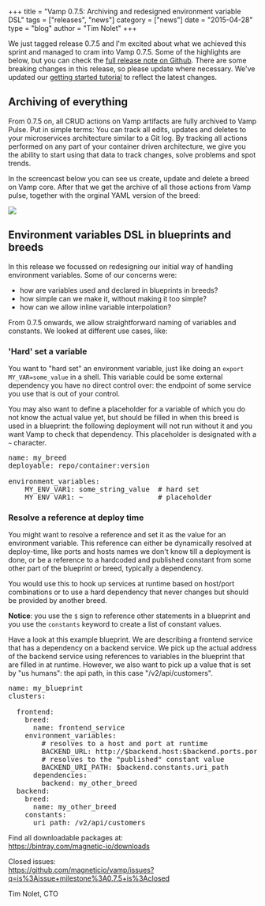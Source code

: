 +++
title = "Vamp 0.7.5: Archiving and redesigned environment variable DSL" 
tags = ["releases", "news"]
category = ["news"]
date = "2015-04-28"
type = "blog"
author = "Tim Nolet"
+++

We just tagged release 0.7.5 and I'm excited about what we achieved this sprint and managed to cram into Vamp 0.7.5. Some of the highlights are below, but you can check the [full release note on Github](https://github.com/magneticio/vamp/releases/tag/0.7.5). There are some breaking changes in this release,
so please update where necessary. We've updated our [getting started tutorial](/getting-started/) to reflect the latest changes.

## Archiving of everything

From 0.7.5 on, all CRUD actions on Vamp artifacts are fully archived to Vamp Pulse. Put in simple terms: You can track all edits, updates and deletes to your microservices architecture similar to a Git log. By tracking all actions performed on any part of your container driven architecture, we give you the ability to start using that data to track changes, solve problems and spot trends. 

In the screencast below you can see us create, update and delete a breed on Vamp core. After that we get the archive of all those actions from Vamp pulse, together with the orginal YAML version of the breed:

![](/img/screenshots/archiving.gif)

## Environment variables DSL in blueprints and breeds
In this release we focussed on redesigning our initial way of handling environment variables. Some
of our concerns were:

- how are variables used and declared in blueprints in breeds?
- how simple can we make it, without making it too simple?
- how can we allow inline variable interpolation?

From 0.7.5 onwards, we allow straightforward naming of variables and constants. We looked at different
use cases, like:

### 'Hard' set a variable

You want to "hard set" an environment variable, just like doing an `export MY_VAR=some_value` in a shell. This  variable could be some external dependency you have no direct control over: the endpoint of some service you use that is out of your control. 

You may also want to define a placeholder for a variable of which you do not know the actual value yet, but should be filled in when this breed is used in a blueprint: the following deployment will not run without it and you want Vamp to check that dependency. This placeholder is designated with a `~` character.

<pre class="prettyprint lang-yaml">
name: my_breed
deployable: repo/container:version

environment_variables:
    MY_ENV_VAR1: some_string_value  # hard set
    MY_ENV_VAR1: ~                  # placeholder
</pre>

### Resolve a reference at deploy time

You might want to resolve a reference and set it as the value for an environment variable. This reference can either be dynamically resolved at deploy-time, like ports and hosts names we don't know till a deployment is done, or be a reference to a hardcoded and published constant from some other part of the blueprint or breed, typically a dependency.

You would use this to hook up services at runtime based on host/port combinations or to use a hard dependency that never changes but should be provided by another breed. 

**Notice**: you use the `$` sign to reference other statements in a blueprint and you use the `constants` keyword
to create a list of constant values.

Have a look at this example blueprint. We are describing a frontend service that has a dependency on a backend service. We pick up the actual address of the backend service using references to variables in the blueprint that are filled in at runtime. However, we also want to pick up a value that is set by "us humans": the api path, in this case "/v2/api/customers".

<pre class="prettyprint lang-yaml">
name: my_blueprint
clusters:

  frontend:
    breed:
      name: frontend_service
    environment_variables:
        # resolves to a host and port at runtime
        BACKEND_URL: http://$backend.host:$backend.ports.port
        # resolves to the "published" constant value
        BACKEND_URI_PATH: $backend.constants.uri_path        
      dependencies:
        backend: my_other_breed
  backend:
    breed:
      name: my_other_breed
    constants:
      uri_path: /v2/api/customers   
</pre>


Find all downloadable packages at:  
https://bintray.com/magnetic-io/downloads


Closed issues:  
https://github.com/magneticio/vamp/issues?q=is%3Aissue+milestone%3A0.7.5+is%3Aclosed

Tim Nolet, CTO